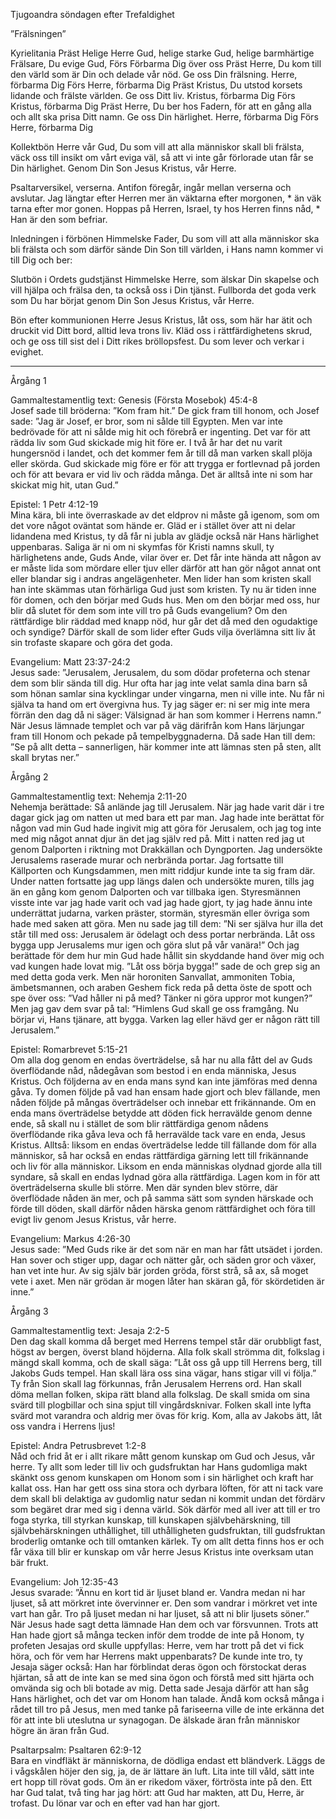 ﻿Tjugoandra söndagen efter Trefaldighet




”Frälsningen”




Kyrielitania
Präst        Helige Herre Gud, helige starke Gud, helige barmhärtige Frälsare, Du evige Gud,
Förs        Förbarma Dig över oss
Präst        Herre, Du kom till den värld som är Din och delade vår nöd. Ge oss Din frälsning. Herre, förbarma Dig
Förs        Herre, förbarma Dig
Präst        Kristus, Du utstod korsets lidande och frälste världen. Ge oss Ditt liv. Kristus, förbarma Dig
Förs        Kristus, förbarma Dig
Präst        Herre, Du ber hos Fadern, för att en gång alla och allt ska prisa Ditt namn. Ge oss Din härlighet. Herre, förbarma Dig
Förs        Herre, förbarma Dig




Kollektbön
Herre vår Gud, Du som vill att alla människor skall bli frälsta,
väck oss till insikt om vårt eviga väl,
så att vi inte går förlorade utan får se Din härlighet.
Genom Din Son Jesus Kristus, vår Herre.




Psaltarversikel, verserna. Antifon föregår, ingår mellan verserna och avslutar.
Jag längtar efter Herren mer än väktarna efter morgonen, * än väk tarna efter mor gonen.
Hoppas på Herren, Israel, ty hos Herren finns nåd, * Han är den som befriar.




Inledningen i förbönen
Himmelske Fader, Du som vill att alla människor ska bli frälsta och som därför sände Din Son till världen, i Hans namn kommer vi till Dig och ber:




Slutbön i Ordets gudstjänst
Himmelske Herre, som älskar Din skapelse och vill hjälpa och frälsa den, ta också oss i Din tjänst. Fullborda det goda verk som Du har börjat genom Din Son Jesus Kristus, vår Herre.




Bön efter kommunionen
Herre Jesus Kristus,
låt oss, som här har ätit och druckit vid Ditt bord, alltid leva trons liv. 
Kläd oss i rättfärdighetens skrud, 
och ge oss till sist del i Ditt rikes bröllopsfest.
Du som lever och verkar i evighet.
________________
Årgång 1




Gammaltestamentlig text: Genesis (Första Mosebok) 45:4-8  
Josef sade till bröderna: ”Kom fram hit.” De gick fram till honom, och Josef sade: ”Jag är Josef, er bror, som ni sålde till Egypten. Men var inte bedrövade för att ni sålde mig hit och förebrå er ingenting. Det var för att rädda liv som Gud skickade mig hit före er. I två år har det nu varit hungersnöd i landet, och det kommer fem år till då man varken skall plöja eller skörda. Gud skickade mig före er för att trygga er fortlevnad på jorden och för att bevara er vid liv och rädda många. Det är alltså inte ni som har skickat mig hit, utan Gud.” 




Epistel: 1 Petr 4:12-19  
Mina kära, bli inte överraskade av det eldprov ni måste gå igenom, som om det vore något oväntat som hände er. Gläd er i stället över att ni delar lidandena med Kristus, ty då får ni jubla av glädje också när Hans härlighet uppenbaras. 
Saliga är ni om ni skymfas för Kristi namns skull, ty härlighetens ande, Guds Ande, vilar över er. Det får inte hända att någon av er måste lida som mördare eller tjuv eller därför att han gör något annat ont eller blandar sig i andras angelägenheter. Men lider han som kristen skall han inte skämmas utan förhärliga Gud just som kristen. Ty nu är tiden inne för domen, och den börjar med Guds hus. Men om den börjar med oss, hur blir då slutet för dem som inte vill tro på Guds evangelium? Om den rättfärdige blir räddad med knapp nöd, hur går det då med den ogudaktige och syndige? Därför skall de som lider efter Guds vilja överlämna sitt liv åt sin trofaste skapare och göra det goda.
 
Evangelium: Matt 23:37-24:2  
Jesus sade: ”Jerusalem, Jerusalem, du som dödar profeterna och stenar dem som blir sända till dig. Hur ofta har jag inte velat samla dina barn så som hönan samlar sina kycklingar under vingarna, men ni ville inte. Nu får ni själva ta hand om ert övergivna hus. Ty jag säger er: ni ser mig inte mera förrän den dag då ni säger: Välsignad är han som kommer i Herrens namn.”
När Jesus lämnade templet och var på väg därifrån kom Hans lärjungar fram till Honom och pekade på tempelbyggnaderna. Då sade Han till dem: ”Se på allt detta – sannerligen, här kommer inte att lämnas sten på sten, allt skall brytas ner.” 








Årgång 2




Gammaltestamentlig text: Nehemja 2:11-20  
Nehemja berättade: Så anlände jag till Jerusalem. När jag hade varit där i tre dagar gick jag om natten ut med bara ett par man. Jag hade inte berättat för någon vad min Gud hade ingivit mig att göra för Jerusalem, och jag tog inte med mig något annat djur än det jag själv red på. Mitt i natten red jag ut genom Dalporten i riktning mot Drakkällan och Dyngporten. Jag undersökte Jerusalems raserade murar och nerbrända portar. Jag fortsatte till Källporten och Kungsdammen, men mitt riddjur kunde inte ta sig fram där. Under natten fortsatte jag upp längs dalen och undersökte muren, tills jag än en gång kom genom Dalporten och var tillbaka igen. 
Styresmännen visste inte var jag hade varit och vad jag hade gjort, ty jag hade ännu inte underrättat judarna, varken präster, stormän, styresmän eller övriga som hade med saken att göra. Men nu sade jag till dem: ”Ni ser själva hur illa det står till med oss: Jerusalem är ödelagt och dess portar nerbrända. Låt oss bygga upp Jerusalems mur igen och göra slut på vår vanära!” Och jag berättade för dem hur min Gud hade hållit sin skyddande hand över mig och vad kungen hade lovat mig. ”Låt oss börja bygga!” sade de och grep sig an med detta goda verk. 
Men när horoniten Sanvallat, ammoniten Tobia, ämbetsmannen, och araben Geshem fick reda på detta öste de spott och spe över oss: ”Vad håller ni på med? Tänker ni göra uppror mot kungen?” Men jag gav dem svar på tal: ”Himlens Gud skall ge oss framgång. Nu börjar vi, Hans tjänare, att bygga. Varken lag eller hävd ger er någon rätt till Jerusalem.”
 
Epistel: Romarbrevet 5:15-21  
Om alla dog genom en endas överträdelse, så har nu alla fått del av Guds överflödande nåd, nådegåvan som bestod i en enda människa, Jesus Kristus. Och följderna av en enda mans synd kan inte jämföras med denna gåva. Ty domen följde på vad han ensam hade gjort och blev fällande, men nåden följde på mångas överträdelser och innebar ett frikännande. Om en enda mans överträdelse betydde att döden fick herravälde genom denne ende, så skall nu i stället de som blir rättfärdiga genom nådens överflödande rika gåva leva och få herravälde tack vare en enda, Jesus Kristus. Alltså: liksom en endas överträdelse ledde till fällande dom för alla människor, så har också en endas rättfärdiga gärning lett till frikännande och liv för alla människor. Liksom en enda människas olydnad gjorde alla till syndare, så skall en endas lydnad göra alla rättfärdiga. Lagen kom in för att överträdelserna skulle bli större. Men där synden blev större, där överflödade nåden än mer, och på samma sätt som synden härskade och förde till döden, skall därför nåden härska genom rättfärdighet och föra till evigt liv genom Jesus Kristus, vår herre.
 
Evangelium: Markus 4:26-30  
Jesus sade: ”Med Guds rike är det som när en man har fått utsädet i jorden. Han sover och stiger upp, dagar och nätter går, och säden gror och växer, han vet inte hur. Av sig själv bär jorden gröda, först strå, så ax, så moget vete i axet. Men när grödan är mogen låter han skäran gå, för skördetiden är inne.” 








Årgång 3




Gammaltestamentlig text: Jesaja 2:2-5  
Den dag skall komma då berget med Herrens tempel står där orubbligt fast, högst av bergen, överst bland höjderna. Alla folk skall strömma dit, folkslag i mängd skall komma, och de skall säga: ”Låt oss gå upp till Herrens berg, till Jakobs Guds tempel. Han skall lära oss sina vägar, hans stigar vill vi följa.” Ty från Sion skall lag förkunnas, från Jerusalem Herrens ord. Han skall döma mellan folken, skipa rätt bland alla folkslag. De skall smida om sina svärd till plogbillar och sina spjut till vingårdsknivar. Folken skall inte lyfta svärd mot varandra och aldrig mer övas för krig. Kom, alla av Jakobs ätt, låt oss vandra i Herrens ljus!
 
Epistel: Andra Petrusbrevet 1:2-8  
Nåd och frid åt er i allt rikare mått genom kunskap om Gud och Jesus, vår herre. Ty allt som leder till liv och gudsfruktan har Hans gudomliga makt skänkt oss genom kunskapen om Honom som i sin härlighet och kraft har kallat oss. Han har gett oss sina stora och dyrbara löften, för att ni tack vare dem skall bli delaktiga av gudomlig natur sedan ni kommit undan det fördärv som begäret drar med sig i denna värld. Sök därför med all iver att till er tro foga styrka, till styrkan kunskap, till kunskapen självbehärskning, till självbehärskningen uthållighet, till uthålligheten gudsfruktan, till gudsfruktan broderlig omtanke och till omtanken kärlek. Ty om allt detta finns hos er och får växa till blir er kunskap om vår herre Jesus Kristus inte overksam utan bär frukt. 




Evangelium: Joh 12:35-43  
Jesus svarade: ”Ännu en kort tid är ljuset bland er. Vandra medan ni har ljuset, så att mörkret inte övervinner er. Den som vandrar i mörkret vet inte vart han går. Tro på ljuset medan ni har ljuset, så att ni blir ljusets söner.” När Jesus hade sagt detta lämnade Han dem och var försvunnen. 
Trots att Han hade gjort så många tecken inför dem trodde de inte på Honom, ty profeten Jesajas ord skulle uppfyllas: Herre, vem har trott på det vi fick höra, och för vem har Herrens makt uppenbarats? De kunde inte tro, ty Jesaja säger också: Han har förblindat deras ögon och förstockat deras hjärtan, så att de inte kan se med sina ögon och förstå med sitt hjärta och omvända sig och bli botade av mig. Detta sade Jesaja därför att han såg Hans härlighet, och det var om Honom han talade. Ändå kom också många i rådet till tro på Jesus, men med tanke på fariseerna ville de inte erkänna det för att inte bli uteslutna ur synagogan. De älskade äran från människor högre än äran från Gud. 








Psaltarpsalm: Psaltaren 62:9-12  
Bara en vindfläkt är människorna, de dödliga endast ett bländverk.
Läggs de i vågskålen höjer den sig, ja, de är lättare än luft.
Lita inte till våld, sätt inte ert hopp till rövat gods.
Om än er rikedom växer, förtrösta inte på den.
Ett har Gud talat, två ting har jag hört:
att Gud har makten, att Du, Herre, är trofast.
Du lönar var och en efter vad han har gjort.